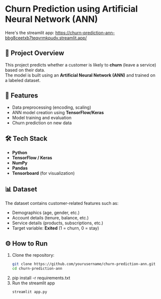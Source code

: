 # Churn Prediction using Artificial Neural Network (ANN)

Here's the streamlit app: https://churn-prediction-ann-bbg8ceetxb7teqvrmkpudv.streamlit.app/

## 📌 Project Overview
This project predicts whether a customer is likely to **churn** (leave a service) based on their data.  
The model is built using an **Artificial Neural Network (ANN)** and trained on a labeled dataset.

## 🚀 Features
- Data preprocessing (encoding, scaling)
- ANN model creation using **TensorFlow/Keras**
- Model training and evaluation
- Churn prediction on new data

## 🛠 Tech Stack
- **Python**
- **TensorFlow / Keras**
- **NumPy**
- **Pandas**
- **Tensorboard** (for visualization)


## 📊 Dataset
The dataset contains customer-related features such as:
- Demographics (age, gender, etc.)
- Account details (tenure, balance, etc.)
- Service details (products, subscriptions, etc.)
- Target variable: **Exited** (1 = churn, 0 = stay)

## ⚙️ How to Run
1. Clone the repository:
   ```bash
   git clone https://github.com/yourusername/churn-prediction-ann.git
   cd churn-prediction-ann
2. pip install -r requirements.txt
3. Run the streamlit app
   ```bash
   streamlit app.py







